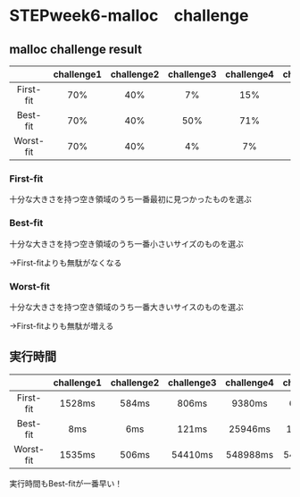 # STEPweek6-malloc　challenge


##	malloc challenge result

|            | challenge1 | challenge2 | challenge3 | challenge4 | challenge5 |
|:---:|:---:|:---:|:---:|:---:|:---:|
| First-fit |70% |40% |7% |15% |15% |
| Best-fit |70% |40% |50% |71% |74% |
| Worst-fit |70% |40% |4% |7% |7% |

###	First-fit
十分な大きさを持つ空き領域のうち一番最初に見つかったものを選ぶ

###	Best-fit
十分な大きさを持つ空き領域のうち一番小さいサイズのものを選ぶ

→First-fitよりも無駄がなくなる

###	Worst-fit
十分な大きさを持つ空き領域のうち一番大きいサイスのものを選ぶ

→First-fitよりも無駄が増える

##	実行時間

|            | challenge1 | challenge2 | challenge3 | challenge4 | challenge5 |
|:---:|:---:|:---:|:---:|:---:|:---:|
| First-fit |1528ms |584ms |806ms |9380ms |6616ms |
| Best-fit |8ms |6ms |121ms |25946ms |16975ms |
| Worst-fit |1535ms |506ms |54410ms |548988ms |543775ms |

実行時間もBest-fitが一番早い！
